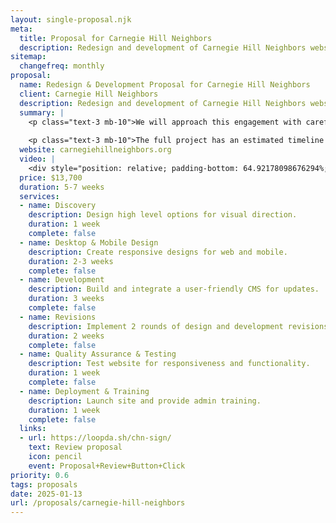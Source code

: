 ```yaml
---
layout: single-proposal.njk
meta:
  title: Proposal for Carnegie Hill Neighbors
  description: Redesign and development of Carnegie Hill Neighbors website with donation integration, walking tours, and event details.
sitemap:
  changefreq: monthly
proposal:
  name: Redesign & Development Proposal for Carnegie Hill Neighbors
  client: Carnegie Hill Neighbors
  description: Redesign and development of Carnegie Hill Neighbors website with donation integration, walking tours, and event details.
  summary: |
    <p class="text-3 mb-10">We will approach this engagement with careful consideration and thoughtful execution, ensuring that every phase of the process is handled with precision and purpose. By following a structured timeline with clearly defined milestones, we will ensure progress remains aligned with your vision. The investment for this work can be found in <a href="{{ proposal.links[0].url }}" target="_blank" class="link plausible-event-name=Proposal+Sign+Link+Click">your proposal</a>.</p>
    
    <p class="text-3 mb-10">The full project has an estimated timeline of {{ duration }} to deliver an effective outcome. Please feel free to read more <a href="/about" target="_blank" class="link plausible-event-name=Proposal+About+Link+Click">about us</a> or refer to our <a href="/faq" target="_blank" class="link plausible-event-name=Proposal+FAQ+Link+Click">commonly asked questions</a>.</p>
  website: carnegiehillneighbors.org
  video: |
    <div style="position: relative; padding-bottom: 64.92178098676294%; height: 0;"><iframe src="https://www.loom.com/embed/fa9827b347fb4c7cbf490cd6aad0f630?sid=6a54c901-e49d-4bc5-8a22-e3e27cf345f8" frameborder="0" webkitallowfullscreen mozallowfullscreen allowfullscreen style="position: absolute; top: 0; left: 0; width: 100%; height: 100%;"></iframe></div>
  price: $13,700
  duration: 5-7 weeks
  services:
  - name: Discovery
    description: Design high level options for visual direction.
    duration: 1 week
    complete: false
  - name: Desktop & Mobile Design
    description: Create responsive designs for web and mobile.
    duration: 2-3 weeks
    complete: false
  - name: Development
    description: Build and integrate a user-friendly CMS for updates.
    duration: 3 weeks
    complete: false
  - name: Revisions
    description: Implement 2 rounds of design and development revisions.
    duration: 2 weeks
    complete: false
  - name: Quality Assurance & Testing
    description: Test website for responsiveness and functionality.
    duration: 1 week
    complete: false
  - name: Deployment & Training
    description: Launch site and provide admin training.
    duration: 1 week
    complete: false
  links: 
  - url: https://loopda.sh/chn-sign/
    text: Review proposal
    icon: pencil
    event: Proposal+Review+Button+Click
priority: 0.6
tags: proposals
date: 2025-01-13
url: /proposals/carnegie-hill-neighbors
---
```

